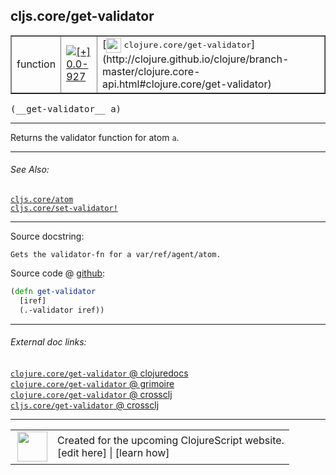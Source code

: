 ## cljs.core/get-validator



 <table border="1">
<tr>
<td>function</td>
<td><a href="https://github.com/cljsinfo/cljs-api-docs/tree/0.0-927"><img valign="middle" alt="[+] 0.0-927" title="Added in 0.0-927" src="https://img.shields.io/badge/+-0.0--927-lightgrey.svg"></a> </td>
<td>
[<img height="24px" valign="middle" src="http://i.imgur.com/1GjPKvB.png"> <samp>clojure.core/get-validator</samp>](http://clojure.github.io/clojure/branch-master/clojure.core-api.html#clojure.core/get-validator)
</td>
</tr>
</table>


 <samp>
(__get-validator__ a)<br>
</samp>

---

Returns the validator function for atom `a`.



---


###### See Also:

[`cljs.core/atom`](../cljs.core/atom.md)<br>
[`cljs.core/set-validator!`](../cljs.core/set-validatorBANG.md)<br>

---


Source docstring:

```
Gets the validator-fn for a var/ref/agent/atom.
```


Source code @ [github](https://github.com/clojure/clojurescript/blob/r2814/src/cljs/cljs/core.cljs#L3595-L3598):

```clj
(defn get-validator
  [iref]
  (.-validator iref))
```

<!--
Repo - tag - source tree - lines:

 <pre>
clojurescript @ r2814
└── src
    └── cljs
        └── cljs
            └── <ins>[core.cljs:3595-3598](https://github.com/clojure/clojurescript/blob/r2814/src/cljs/cljs/core.cljs#L3595-L3598)</ins>
</pre>

-->

---



###### External doc links:

[`clojure.core/get-validator` @ clojuredocs](http://clojuredocs.org/clojure.core/get-validator)<br>
[`clojure.core/get-validator` @ grimoire](http://conj.io/store/v1/org.clojure/clojure/1.7.0-beta3/clj/clojure.core/get-validator/)<br>
[`clojure.core/get-validator` @ crossclj](http://crossclj.info/fun/clojure.core/get-validator.html)<br>
[`cljs.core/get-validator` @ crossclj](http://crossclj.info/fun/cljs.core.cljs/get-validator.html)<br>

---

 <table>
<tr><td>
<img valign="middle" align="right" width="48px" src="http://i.imgur.com/Hi20huC.png">
</td><td>
Created for the upcoming ClojureScript website.<br>
[edit here] | [learn how]
</td></tr></table>

[edit here]:https://github.com/cljsinfo/cljs-api-docs/blob/master/cljsdoc/cljs.core/get-validator.cljsdoc
[learn how]:https://github.com/cljsinfo/cljs-api-docs/wiki/cljsdoc-files

<!--

This information was too distracting to show to readers, but I'll leave it
commented here since it is helpful to:

- pretty-print the data used to generate this document
- and show how to retrieve that data



The API data for this symbol:

```clj
{:description "Returns the validator function for atom `a`.",
 :ns "cljs.core",
 :name "get-validator",
 :signature ["[a]"],
 :history [["+" "0.0-927"]],
 :type "function",
 :related ["cljs.core/atom" "cljs.core/set-validator!"],
 :full-name-encode "cljs.core/get-validator",
 :source {:code "(defn get-validator\n  [iref]\n  (.-validator iref))",
          :title "Source code",
          :repo "clojurescript",
          :tag "r2814",
          :filename "src/cljs/cljs/core.cljs",
          :lines [3595 3598]},
 :full-name "cljs.core/get-validator",
 :clj-symbol "clojure.core/get-validator",
 :docstring "Gets the validator-fn for a var/ref/agent/atom."}

```

Retrieve the API data for this symbol:

```clj
;; from Clojure REPL
(require '[clojure.edn :as edn])
(-> (slurp "https://raw.githubusercontent.com/cljsinfo/cljs-api-docs/catalog/cljs-api.edn")
    (edn/read-string)
    (get-in [:symbols "cljs.core/get-validator"]))
```

-->
